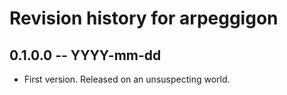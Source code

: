 # Revision history for arpeggigon

## 0.1.0.0  -- YYYY-mm-dd

* First version. Released on an unsuspecting world.
